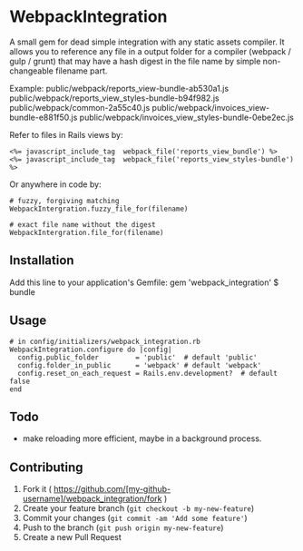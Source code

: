 # WebpackIntegration

A small gem for dead simple integration with any static assets compiler.
It allows you to reference any file in a output folder for a compiler (webpack / gulp / grunt) that may have a hash digest in the file name by simple non-changeable filename part.

Example:
    public/webpack/reports_view-bundle-ab530a1.js
    public/webpack/reports_view_styles-bundle-b94f982.js
    public/webpack/common-2a55c40.js
    public/webpack/invoices_view-bundle-e881f50.js
    public/webpack/invoices_view_styles-bundle-0ebe2ec.js


Refer to files in Rails views by:

    <%= javascript_include_tag  webpack_file('reports_view_bundle') %>
    <%= javascript_include_tag  webpack_file('reports_view_styles-bundle') %>


Or anywhere in code by:

    # fuzzy, forgiving matching
    WebpackIntergration.fuzzy_file_for(filename)

    # exact file name without the digest
    WebpackIntergration.file_for(filename)


## Installation

  Add this line to your application's Gemfile:
    gem 'webpack_integration'
    $ bundle


## Usage

    # in config/initializers/webpack_integration.rb
    WebpackIntegration.configure do |config|
      config.public_folder         = 'public'  # default 'public'
      config.folder_in_public      = 'webpack' # default 'webpack'
      config.reset_on_each_request = Rails.env.development?  # default false
    end


## Todo
  - make reloading more efficient, maybe in a background process.

## Contributing

1. Fork it ( https://github.com/[my-github-username]/webpack_integration/fork )
2. Create your feature branch (`git checkout -b my-new-feature`)
3. Commit your changes (`git commit -am 'Add some feature'`)
4. Push to the branch (`git push origin my-new-feature`)
5. Create a new Pull Request
